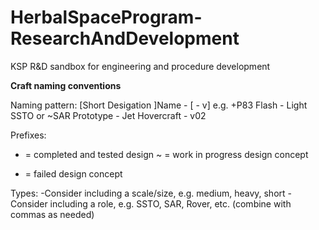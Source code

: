 # HerbalSpaceProgram-ResearchAndDevelopment
KSP R&D sandbox for engineering and procedure development

__Craft naming conventions__

Naming pattern:
<Prefix>[Short Desigation ]Name - <Type>[ - v<Version>]
e.g. +P83 Flash - Light SSTO or ~SAR Prototype - Jet Hovercraft - v02

Prefixes:
+ = completed and tested design
~ = work in progress design concept
- = failed design concept

Types:
-Consider including a scale/size, e.g. medium, heavy, short
-Consider including a role, e.g. SSTO, SAR, Rover, etc. (combine with commas as needed)
